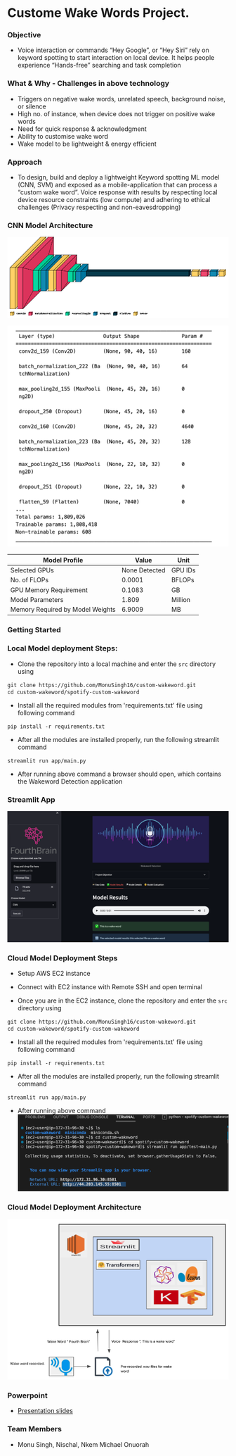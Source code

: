 <h1>  Custome Wake Words Project. </h1> 

### Objective 

-  Voice interaction or commands “Hey Google”, or “Hey Siri” rely on keyword spotting to start interaction on local device. It helps people experience “Hands-free” searching and task completion

### What & Why - Challenges in above technology

- Triggers on negative wake words, unrelated speech, background noise, or silence
- High no. of instance, when device does not trigger on positive wake words 
- Need for quick response & acknowledgment 
- Ability to customise wake word 
- Wake model to be lightweight & energy efficient

### Approach 

- To design, build and deploy a lightweight Keyword spotting ML model (CNN, SVM) and exposed as a mobile-application that can process a “custom wake word”. Voice response with results by respecting local device resource constraints (low compute) and adhering to ethical challenges (Privacy respecting and non-eavesdropping)

### CNN Model Architecture
![alt text](https://github.com/MonuSingh16/custom-wakeword/blob/main/spotify-custom-wakeword/imgs/cnn-model.png?raw=true)

![alt text](https://github.com/MonuSingh16/custom-wakeword/blob/main/spotify-custom-wakeword/imgs/model-summary.png?raw=true)

| Model Profile                    | Value         | Unit    |
|----------------------------------|---------------|---------|
| Selected GPUs                    | None Detected | GPU IDs |
| No. of FLOPs                     | 0.0001        | BFLOPs  |
| GPU Memory Requirement           | 0.1083        | GB      |
| Model Parameters                 | 1.809         | Million |
| Memory Required by Model Weights | 6.9009        | MB      |


### Getting Started

### Local Model deployment Steps:
- Clone the repository into a local machine and enter the `src` directory using
```shell
git clone https://github.com/MonuSingh16/custom-wakeword.git
cd custom-wakeword/spotify-custom-wakeword
```

- Install all the required modules from 'requirements.txt' file using following command
```shell
pip install -r requirements.txt
```

- After all the modules are installed properly, run the following streamlit command
```shell
streamlit run app/main.py
```

- After running above command a browser should open, which contains the Wakeword Detection application

### Streamlit App
![alt text](https://github.com/MonuSingh16/custom-wakeword/blob/main/spotify-custom-wakeword/imgs/streamlit-app-demo.png?raw=true)

### Cloud Model Deployment Steps
- Setup AWS EC2 instance
- Connect with EC2 instance with Remote SSH and open terminal

- Once you are in the EC2 instance, clone the repository and enter the `src` directory using
```shell
git clone https://github.com/MonuSingh16/custom-wakeword.git
cd custom-wakeword/spotify-custom-wakeword
```

- Install all the required modules from 'requirements.txt' file using following command
```shell
pip install -r requirements.txt
```

- After all the modules are installed properly, run the following streamlit command
```shell
streamlit run app/main.py
```

- After running above command 
![alt text](https://github.com/MonuSingh16/custom-wakeword/blob/main/spotify-custom-wakeword/imgs/ec2_output.png?raw=true)

### Cloud Model Deployment Architecture 
![alt text](https://github.com/MonuSingh16/custom-wakeword/blob/main/spotify-custom-wakeword/imgs/architecture.png?raw=true)

### Powerpoint
- [Presentation slides](https://docs.google.com/presentation/d/1FsmwdQwOyUFbaz1h2P893Sn3dWo6Cn_E/edit?usp=sharing&ouid=100632006093746569721&rtpof=true&sd=true)

### Team Members
 - Monu Singh, Nischal, Nkem Michael Onuorah

